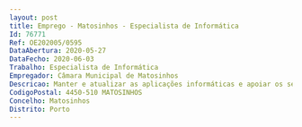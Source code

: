 ```yaml
--- 
layout: post
title: Emprego - Matosinhos - Especialista de Informática
Id: 76771
Ref: OE202005/0595
DataAbertura: 2020-05-27
DataFecho: 2020-06-03
Trabalho: Especialista de Informática
Empregador: Câmara Municipal de Matosinhos
Descricao: Manter e atualizar as aplicações informáticas e apoiar os seus utilizadores. gerir a plataforma informática da gestão documental  definir a estratégia de arquitetura de sistemas da Autarquia. definir, planear e gerir os projetos informáticos do município, acompanhando o seu planeamento, desenvolvimento e implementação. gerir os equipamentos informáticos e respetiva manutenção e renovação  garantir a salvaguarda da informação.
CodigoPostal: 4450-510 MATOSINHOS
Concelho: Matosinhos
Distrito: Porto
--- 
```

